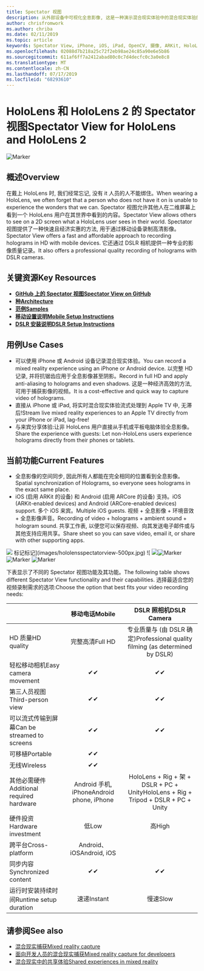 ```yaml
---
title: Spectator 视图
description: 从外部设备中可视化全息影像, 这是一种演示混合现实体验中的混合现实体验的方式。
author: chrisfromwork
ms.author: chriba
ms.date: 02/11/2019
ms.topic: article
keywords: Spectator View, iPhone, iOS, iPad, OpenCV, 摄像, ARKit, HoloLens, Mixed Reality, MixedRealityToolkit, demo, 记录
ms.openlocfilehash: 02088d7b218a25c72f2eb98ae24c85a90e6e5b86
ms.sourcegitcommit: 611af6ff7a2412abad80c0c7d4decfc0c3a0e8c8
ms.translationtype: MT
ms.contentlocale: zh-CN
ms.lasthandoff: 07/17/2019
ms.locfileid: "68293610"
---
```

# <a name="spectator-view-for-hololens-and-hololens-2"></a><span data-ttu-id="c719c-104">HoloLens 和 HoloLens 2 的 Spectator 视图</span><span class="sxs-lookup"><span data-stu-id="c719c-104">Spectator View for HoloLens and HoloLens 2</span></span>

![Marker](images/SpecViewPhoneHero.jpg)

## <a name="overview"></a><span data-ttu-id="c719c-106">概述</span><span class="sxs-lookup"><span data-stu-id="c719c-106">Overview</span></span>

<span data-ttu-id="c719c-107">在戴上 HoloLens 时, 我们经常忘记, 没有 it 人员的人不能绑住。</span><span class="sxs-lookup"><span data-stu-id="c719c-107">When wearing a HoloLens, we often forget that a person who does not have it on is unable to experience the wonders that we can.</span></span> <span data-ttu-id="c719c-108">Spectator 视图允许其他人在二维屏幕上看到一个 HoloLens 用户在其世界中看到的内容。</span><span class="sxs-lookup"><span data-stu-id="c719c-108">Spectator View allows others to see on a 2D screen what a HoloLens user sees in their world.</span></span>
<span data-ttu-id="c719c-109">Spectator 视图提供了一种快速且经济实惠的方法, 用于通过移动设备录制高清影像。</span><span class="sxs-lookup"><span data-stu-id="c719c-109">Spectator View offers a fast and affordable approach to recording holograms in HD with mobile devices.</span></span> <span data-ttu-id="c719c-110">它还通过 DSLR 相机提供一种专业的影像质量记录。</span><span class="sxs-lookup"><span data-stu-id="c719c-110">It also offers a professional quality recording of holograms with DSLR cameras.</span></span>

## <a name="key-resources"></a><span data-ttu-id="c719c-111">关键资源</span><span class="sxs-lookup"><span data-stu-id="c719c-111">Key Resources</span></span>

* [<span data-ttu-id="c719c-112">**GitHub 上的 Spectator 视图**</span><span class="sxs-lookup"><span data-stu-id="c719c-112">**Spectator View on GitHub**</span></span>](https://github.com/microsoft/MixedReality-SpectatorView)
* [<span data-ttu-id="c719c-113">**种**</span><span class="sxs-lookup"><span data-stu-id="c719c-113">**Architecture**</span></span>](https://github.com/microsoft/MixedReality-SpectatorView/blob/master/doc/SpectatorView.Architecture.md)
* [<span data-ttu-id="c719c-114">**范例**</span><span class="sxs-lookup"><span data-stu-id="c719c-114">**Samples**</span></span>](https://github.com/microsoft/MixedReality-SpectatorView/tree/master/samples)
* [<span data-ttu-id="c719c-115">**移动设置说明**</span><span class="sxs-lookup"><span data-stu-id="c719c-115">**Mobile Setup Instructions**</span></span>](https://github.com/microsoft/MixedReality-SpectatorView/blob/master/doc/SpectatorView.Setup.md)
* [<span data-ttu-id="c719c-116">**DSLR 安装说明**</span><span class="sxs-lookup"><span data-stu-id="c719c-116">**DSLR Setup Instructions**</span></span>](https://github.com/microsoft/MixedReality-SpectatorView/blob/master/doc/SpectatorView.Setup.DSLR.md)

## <a name="use-cases"></a><span data-ttu-id="c719c-117">用例</span><span class="sxs-lookup"><span data-stu-id="c719c-117">Use Cases</span></span>
* <span data-ttu-id="c719c-118">可以使用 iPhone 或 Android 设备记录混合现实体验。</span><span class="sxs-lookup"><span data-stu-id="c719c-118">You can record a mixed reality experience using an iPhone or Android device.</span></span> <span data-ttu-id="c719c-119">以完整 HD 记录, 并将抗锯齿应用于全息影像甚至阴影。</span><span class="sxs-lookup"><span data-stu-id="c719c-119">Record in full HD and apply anti-aliasing to holograms and even shadows.</span></span> <span data-ttu-id="c719c-120">这是一种经济高效的方法, 可用于捕获影像的视频。</span><span class="sxs-lookup"><span data-stu-id="c719c-120">It is a cost-effective and quick way to capture video of holograms.</span></span>
* <span data-ttu-id="c719c-121">直接从 iPhone 或 iPad, 将实时混合现实体验流式处理到 Apple TV 中, 无滞后!</span><span class="sxs-lookup"><span data-stu-id="c719c-121">Stream live mixed reality experiences to an Apple TV directly from your iPhone or iPad, lag-free!</span></span>
* <span data-ttu-id="c719c-122">与来宾分享体验:让非 HoloLens 用户直接从手机或平板电脑体验全息影像。</span><span class="sxs-lookup"><span data-stu-id="c719c-122">Share the experience with guests: Let non-HoloLens users experience holograms directly from their phones or tablets.</span></span>

## <a name="current-features"></a><span data-ttu-id="c719c-123">当前功能</span><span class="sxs-lookup"><span data-stu-id="c719c-123">Current Features</span></span>

* <span data-ttu-id="c719c-124">全息影像的空间同步, 因此所有人都能在完全相同的位置看到全息影像。</span><span class="sxs-lookup"><span data-stu-id="c719c-124">Spatial synchronization of Holograms, so everyone sees holograms in the exact same place.</span></span>
* <span data-ttu-id="c719c-125">iOS (启用 ARKit 的设备) 和 Android (启用 ARCore 的设备) 支持。</span><span class="sxs-lookup"><span data-stu-id="c719c-125">iOS (ARKit-enabled devices) and Android (ARCore-enabled devices) support.</span></span>
<span data-ttu-id="c719c-126">多个 iOS 来宾。</span><span class="sxs-lookup"><span data-stu-id="c719c-126">Multiple iOS guests.</span></span>
<span data-ttu-id="c719c-127">视频 + 全息影像 + 环境音效 + 全息影像声音。</span><span class="sxs-lookup"><span data-stu-id="c719c-127">Recording of video + holograms + ambient sound + hologram sound.</span></span>
<span data-ttu-id="c719c-128">共享工作表, 以便您可以保存视频、向其发送电子邮件或与其他支持应用共享。</span><span class="sxs-lookup"><span data-stu-id="c719c-128">Share sheet so you can save video, email it, or share with other supporting apps.</span></span>

<span data-ttu-id="c719c-129">![](images/SpecViewPhoneDemo.jpg)
标记标记](images/hololensspectatorview-500px.jpg) ![ ![](images/spectatorview-300px.png)</span><span class="sxs-lookup"><span data-stu-id="c719c-129">![Marker](images/SpecViewPhoneDemo.jpg)
![Marker](images/hololensspectatorview-500px.jpg) ![Marker](images/spectatorview-300px.png)</span></span>

<span data-ttu-id="c719c-130">下表显示了不同的 Spectator 视图功能及其功能。</span><span class="sxs-lookup"><span data-stu-id="c719c-130">The following table shows different Spectator View functionality and their capabilities.</span></span> <span data-ttu-id="c719c-131">选择最适合您的视频录制需求的选项:</span><span class="sxs-lookup"><span data-stu-id="c719c-131">Choose the option that best fits your video recording needs:</span></span>

|                                      | <span data-ttu-id="c719c-132">移动电话</span><span class="sxs-lookup"><span data-stu-id="c719c-132">Mobile</span></span>                  |                    <span data-ttu-id="c719c-133">DSLR 照相机</span><span class="sxs-lookup"><span data-stu-id="c719c-133">DSLR Camera</span></span>              |
|--------------------------------------|:-----------------------:|:-------------------------------------------:|
| <span data-ttu-id="c719c-134">HD 质量</span><span class="sxs-lookup"><span data-stu-id="c719c-134">HD quality</span></span>                           |         <span data-ttu-id="c719c-135">完整高清</span><span class="sxs-lookup"><span data-stu-id="c719c-135">Full HD</span></span>         |        <span data-ttu-id="c719c-136">专业质量与 (由 DSLR 确定)</span><span class="sxs-lookup"><span data-stu-id="c719c-136">Professional quality filming (as determined by DSLR)</span></span>      |
| <span data-ttu-id="c719c-137">轻松移动相机</span><span class="sxs-lookup"><span data-stu-id="c719c-137">Easy camera movement</span></span>                 |            <span data-ttu-id="c719c-138">✔</span><span class="sxs-lookup"><span data-stu-id="c719c-138">✔</span></span>            |                      <span data-ttu-id="c719c-139">✔</span><span class="sxs-lookup"><span data-stu-id="c719c-139">✔</span></span>                      |
| <span data-ttu-id="c719c-140">第三人员视图</span><span class="sxs-lookup"><span data-stu-id="c719c-140">Third-person view</span></span>                    |            <span data-ttu-id="c719c-141">✔</span><span class="sxs-lookup"><span data-stu-id="c719c-141">✔</span></span>            |                      <span data-ttu-id="c719c-142">✔</span><span class="sxs-lookup"><span data-stu-id="c719c-142">✔</span></span>                      |
| <span data-ttu-id="c719c-143">可以流式传输到屏幕</span><span class="sxs-lookup"><span data-stu-id="c719c-143">Can be streamed to screens</span></span>           |            <span data-ttu-id="c719c-144">✔</span><span class="sxs-lookup"><span data-stu-id="c719c-144">✔</span></span>            |                      <span data-ttu-id="c719c-145">✔</span><span class="sxs-lookup"><span data-stu-id="c719c-145">✔</span></span>                      |
| <span data-ttu-id="c719c-146">可移植</span><span class="sxs-lookup"><span data-stu-id="c719c-146">Portable</span></span>                             |            <span data-ttu-id="c719c-147">✔</span><span class="sxs-lookup"><span data-stu-id="c719c-147">✔</span></span>            |                                             |
| <span data-ttu-id="c719c-148">无线</span><span class="sxs-lookup"><span data-stu-id="c719c-148">Wireless</span></span>                             |            <span data-ttu-id="c719c-149">✔</span><span class="sxs-lookup"><span data-stu-id="c719c-149">✔</span></span>            |                                             |
| <span data-ttu-id="c719c-150">其他必需硬件</span><span class="sxs-lookup"><span data-stu-id="c719c-150">Additional required hardware</span></span>         |     <span data-ttu-id="c719c-151">Android 手机, iPhone</span><span class="sxs-lookup"><span data-stu-id="c719c-151">Android phone, iPhone</span></span>    | <span data-ttu-id="c719c-152">HoloLens + Rig + 架 + DSLR + PC + Unity</span><span class="sxs-lookup"><span data-stu-id="c719c-152">HoloLens + Rig + Tripod + DSLR + PC + Unity</span></span> |
| <span data-ttu-id="c719c-153">硬件投资</span><span class="sxs-lookup"><span data-stu-id="c719c-153">Hardware investment</span></span>                  |           <span data-ttu-id="c719c-154">低</span><span class="sxs-lookup"><span data-stu-id="c719c-154">Low</span></span>            |                     <span data-ttu-id="c719c-155">高</span><span class="sxs-lookup"><span data-stu-id="c719c-155">High</span></span>                    |
| <span data-ttu-id="c719c-156">跨平台</span><span class="sxs-lookup"><span data-stu-id="c719c-156">Cross-platform</span></span>                       |           <span data-ttu-id="c719c-157">Android、iOS</span><span class="sxs-lookup"><span data-stu-id="c719c-157">Android, iOS</span></span>   |                                             |
| <span data-ttu-id="c719c-158">同步内容</span><span class="sxs-lookup"><span data-stu-id="c719c-158">Synchronized content</span></span>                 |            <span data-ttu-id="c719c-159">✔</span><span class="sxs-lookup"><span data-stu-id="c719c-159">✔</span></span>            |                      <span data-ttu-id="c719c-160">✔</span><span class="sxs-lookup"><span data-stu-id="c719c-160">✔</span></span>                      |
| <span data-ttu-id="c719c-161">运行时安装持续时间</span><span class="sxs-lookup"><span data-stu-id="c719c-161">Runtime setup duration</span></span>               |         <span data-ttu-id="c719c-162">速递</span><span class="sxs-lookup"><span data-stu-id="c719c-162">Instant</span></span>          |                     <span data-ttu-id="c719c-163">慢速</span><span class="sxs-lookup"><span data-stu-id="c719c-163">Slow</span></span>                    |
## <a name="see-also"></a><span data-ttu-id="c719c-164">请参阅</span><span class="sxs-lookup"><span data-stu-id="c719c-164">See also</span></span>

* [<span data-ttu-id="c719c-165">混合现实捕获</span><span class="sxs-lookup"><span data-stu-id="c719c-165">Mixed reality capture</span></span>](mixed-reality-capture.md) 
* [<span data-ttu-id="c719c-166">面向开发人员的混合现实捕获</span><span class="sxs-lookup"><span data-stu-id="c719c-166">Mixed reality capture for developers</span></span>](mixed-reality-capture-for-developers.md)
* [<span data-ttu-id="c719c-167">混合现实中的共享体验</span><span class="sxs-lookup"><span data-stu-id="c719c-167">Shared experiences in mixed reality</span></span>](shared-experiences-in-mixed-reality.md)
